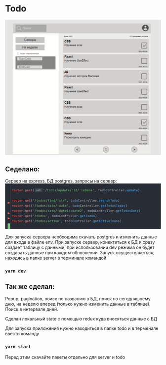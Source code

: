# Todo

![img_1.png](img_1.png)

## Седелано:

Сервер на express, БД postgres, запросы на сервер:
![img.png](img.png)

Для запуска сервера необходима скачать postgres и изменить данные для входа в файле env. При запуске сервер, конектиться
к БД и сразу создает таблицу с данными, при использовании dev режима он будет создавать данные при каждом обновлении.
Запуск осуществляеться, находясь в папке server в терминале командой

### `yarn dev`

## Так же сделал:

Popup, pagination, поиск по названию в БД, поиск по сегодняшнему дню, на неделю вперед
(только нужно изменить данные в таблице). Поиск в интервале дней.

Сделан локальный state с помощью redux куда вносяться данные с БД

Для запуска приложения нужно находиться в папке todo и в терменале ввести команду

### `yarn start`

Перед этим скачайте пакеты отдельно для server и todo



